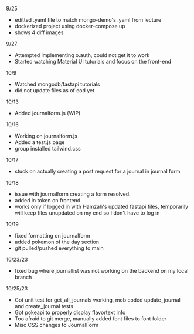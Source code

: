 9/25
- editted .yaml file to match mongo-demo's .yaml from lecture 
- dockerized project using docker-compose up
- shows 4 diff images

9/27
- Attempted implementing o.auth, could not get it to work
- Started watching Material UI tutorials and focus on the front-end

10/9
- Watched mongodb/fastapi tutorials
- did not update files as of eod yet

10/13
- Added journalform.js (WIP)

10/16
- Working on journalform.js
- Added a test.js page
- group installed tailwind.css

10/17
- stuck on actually creating a post request for a journal in journal form

10/18
- issue with journalform creating a form resolved.
- added in token on frontend
- works only if logged in with Hamzah's updated fastapi files, temporarily will keep files unupdated on my end so I don't have to log in

10/19
- fixed formatting on journalform
- added pokemon of the day section
- git pulled/pushed everything to main

10/23/23
- fixed bug where journallist was not working on the backend on my local branch

10/25/23
- Got unit test for get_all_journals working, mob coded update_journal and create_journal tests
- Got pokeapi to properly display flavortext info
- Too afraid to git merge, manually added font files to font folder
- Misc CSS changes to JournalForm